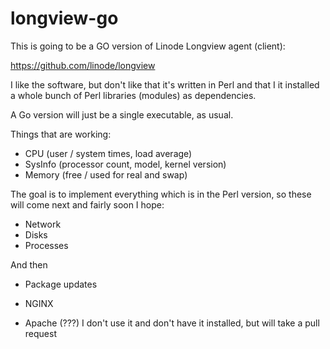 # longview-go
This is going to be a GO version of Linode Longview agent (client): 

https://github.com/linode/longview

I like the software, but don't like that it's written in Perl and that I it
installed a whole bunch of Perl libraries (modules) as dependencies.

A Go version will just be a single executable, as usual.

Things that are working:

- CPU (user / system times, load average)
- SysInfo (processor count, model, kernel version)
- Memory (free / used for real and swap)

The goal is to implement everything which is in the Perl version, so these will
come next and fairly soon I hope:

- Network
- Disks
- Processes

And then

- Package updates
- NGINX

- Apache (???) I don't use it and don't have it installed, but will take a pull request
